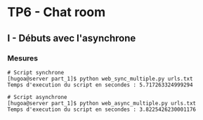 # TP6 - Chat room

## I - Débuts avec l'asynchrone

### Mesures

```
# Script synchrone
[hugoa@server part_1]$ python web_sync_multiple.py urls.txt
Temps d'execution du script en secondes : 5.717263324999294
```

```
# Script asynchrone
[hugoa@server part_1]$ python web_async_multiple.py urls.txt
Temps d'execution du script en secondes : 3.8225426230001176
```